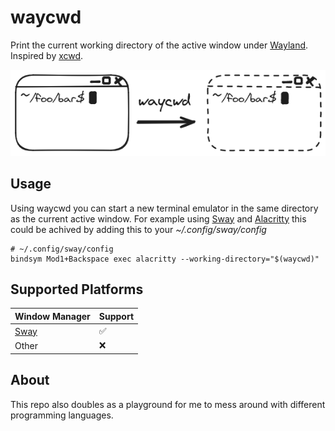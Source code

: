 # waycwd

Print the current working directory of the active window under [Wayland](https://wayland.freedesktop.org/). Inspired by [xcwd](https://github.com/schischi/xcwd).
<p align="center">

![Usage visulization of waycwd](/assets/waycwd.png)

</p>

## Usage
Using waycwd you can start a new terminal emulator in the same directory as the current active window. 
For example using [Sway](https://swaywm.org/) and [Alacritty](https://alacritty.org/) this could be achived by adding this to your *~/.config/sway/config*
```sway
# ~/.config/sway/config
bindsym Mod1+Backspace exec alacritty --working-directory="$(waycwd)"
```

## Supported Platforms

|Window Manager|Support|
|----------|-|
|[Sway](https://swaywm.org/)|:white_check_mark:|
|Other|:x:|

## About
This repo also doubles as a playground for me to mess around with different programming languages. 

